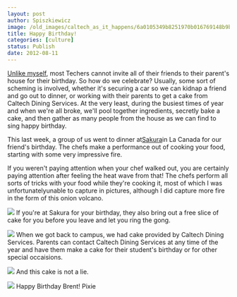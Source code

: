 ```yaml
---
layout: post
author: Spiszkiewicz
image: /old_images/caltech_as_it_happens/6a0105349b8251970b016769148b9b970b.jpg
title: Happy Birthday! 
categories: [culture]
status: Publish
date: 2012-08-11
---
```


[Unlike myself](https://caltech.typepad.com/caltech_as_it_happens/2012/06/beaches-and-barbeques.html), most Techers cannot invite all of their friends to their parent's house for their birthday. So how do we celebrate?
Usually, some sort of scheming is involved, whether it's securing a car so we can kidnap a friend and go out to dinner, or working with their parents to get a cake from Caltech Dining Services. At the very least, during the busiest times of year and when we're all broke, we'll pool together ingredients, secretly bake a cake, and then gather as many people from the house as we can find to sing happy birthday.

This last week, a group of us went to dinner at[Sakura](https://sakurasteakhouse.com/)in La Canada for our friend's birthday. The chefs make a performance out of cooking your food, starting with some very impressive fire.

If you weren't paying attention when your chef walked out, you are certainly paying attention after feeling the heat wave from that! The chefs perform all sorts of tricks with your food while they're cooking it, most of which I was unfortunatelyunable to capture in pictures, although I did capture more fire in the form of this onion volcano.


![](/old_images/caltech_as_it_happens/6a0105349b8251970b017743efa84f970d.jpg)
If you're at Sakura for your birthday, they also bring out a free slice of cake for you before you leave and let you ring the gong.


![](/old_images/caltech_as_it_happens/6a0105349b8251970b01676914908e970b.jpg)
When we got back to campus, we had cake provided by Caltech Dining Services. Parents can contact Caltech Dining Services at any time of the year and have them make a cake for their student's birthday or for other special occaisions.


![](/old_images/caltech_as_it_happens/6a0105349b8251970b0167691498f7970b.jpg)
And this cake is not a lie.


![](/old_images/caltech_as_it_happens/6a0105349b8251970b017743efb129970d.jpg)
Happy Birthday Brent!
Pixie
